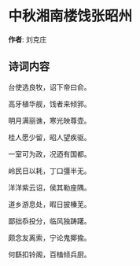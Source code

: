 # 中秋湘南楼饯张昭州

**作者**: 刘克庄

## 诗词内容

台使选良牧，诏下帝曰俞。

高牙植华舰，饯者来倾郛。

明月满丽谯，寒光映尊壶。

桂人愿少留，昭人望疾驱。

一室可为政，况迺有国都。

岭民日以耗，丁口彊半无。

洋洋紫云诏，侯其勒座隅。

道乡游息处，暇日披榛芜。

鄙拙忝投分，临风独踌躇。

颇念友离索，宁论鬼揶揄。

何繇扣铃阁，百榼倾兵厨。

